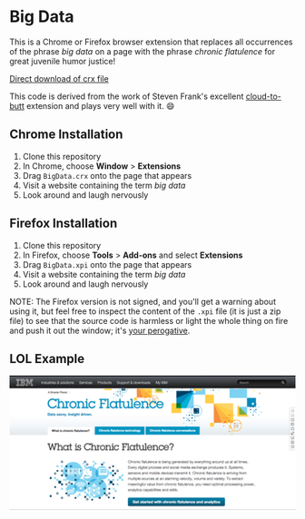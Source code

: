 # Big Data

This is a Chrome or Firefox browser extension that replaces all occurrences 
of the phrase *big data* on a page with the phrase *chronic flatulence* for
great juvenile humor justice!

[Direct download of crx file](https://github.com/brianshumate/chronic-flatulence/blob/master/ChronicFlatulence.crx?raw=true)

This code is derived from the work of Steven Frank's excellent
[cloud-to-butt](https://github.com/panicsteve/cloud-to-butt) extension and
plays very well with it. :smile:

## Chrome Installation

1. Clone this repository
2. In Chrome, choose **Window** > **Extensions**
3. Drag `BigData.crx` onto the page that appears
4. Visit a website containing the term *big data*
5. Look around and laugh nervously

## Firefox Installation

1. Clone this repository
2. In Firefox, choose **Tools** > **Add-ons** and select **Extensions**
3. Drag `BigData.xpi` onto the page that appears
4. Visit a website containing the term *big data*
5. Look around and laugh nervously

NOTE: The Firefox version is not signed, and you'll get a warning about using
it, but feel free to inspect the content of the `.xpi` file (it is just a
zip file) to see that the source code is harmless or light the whole thing on
fire and push it out the window; it's [your perogative](https://www.youtube.com/watch?v=5cDLZqe735k).

## LOL Example

![](https://raw.githubusercontent.com/brianshumate/big-data/master/share/screen-shot.png)
